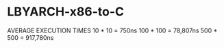 # LBYARCH-x86-to-C

AVERAGE EXECUTION TIMES 
10 * 10 = 750ns
100 * 100 = 78,807ns
500 * 500 = 917,780ns
